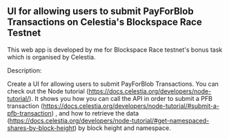 ## UI for allowing users to submit PayForBlob Transactions on Celestia's Blockspace Race Testnet

This web app is developed by me for Blockspace Race testnet's bonus task which is organised by Celestia.

Description:

Create a UI for allowing users to submit PayForBlob Transactions. You can check out the Node tutorial (https://docs.celestia.org/developers/node-tutorial/). It shows you how you can call the API in order to submit a PFB transaction (https://docs.celestia.org/developers/node-tutorial/#submit-a-pfb-transaction) , and how to retrieve the data (https://docs.celestia.org/developers/node-tutorial/#get-namespaced-shares-by-block-height) by block height and namespace.


